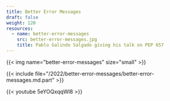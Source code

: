 ```yaml
---
title: Better Error Messages
draft: false
weight: 120
resources:
  - name: better-error-messages
    src: better-error-messages.jpg
    title: Pablo Galindo Salgado giving his talk on PEP 657
---
```


{{< img name="better-error-messages" size="small" >}}

{{< include file="/2022/better-error-messages/better-error-messages.md.part" >}}

{{< youtube 5eYOQxqqWl8 >}}
